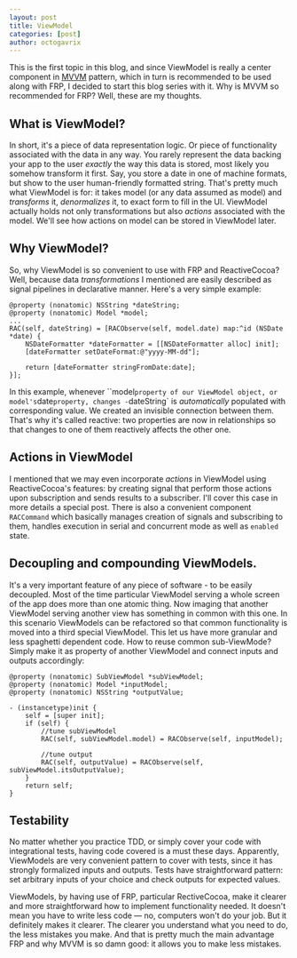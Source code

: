 ```yaml
---
layout: post
title: ViewModel
categories: [post]
author: octogavrix
---
```



This is the first topic in this blog, and since ViewModel is really a center component in [MVVM] pattern, which in turn is recommended to be used along with FRP, I decided to start this blog series with it. Why is MVVM so recommended for FRP? Well, these are my thoughts.

## What is ViewModel? 

In short, it's a piece of data representation logic. Or piece of functionality associated with the data in any way. You rarely represent the data backing your app to the user _exactly_ the way this data is stored, most likely you somehow transform it first. Say, you store a date in one of machine formats, but show to the user human-friendly formatted string. That's pretty much what ViewModel is for: it takes model (or any data assumed as model) and _transforms_ it, _denormalizes_ it, to exact form to fill in the UI. ViewModel actually holds not only transformations but also _actions_ associated with the model. We'll see how actions on model can be stored in ViewModel later.

## Why ViewModel?

So, why ViewModel is so convenient to use with FRP and ReactiveCocoa? Well, because data _transformations_ I mentioned are easily described as signal pipelines in declarative manner. Here's a very simple example:

```objc
@property (nonatomic) NSString *dateString;
@property (nonatomic) Model *model;
...
RAC(self, dateString) = [RACObserve(self, model.date) map:^id (NSDate *date) {
	NSDateFormatter *dateFormatter = [[NSDateFormatter alloc] init];
	[dateFormatter setDateFormat:@"yyyy-MM-dd"];

	return [dateFormatter stringFromDate:date];
}];
```

In this example, whenever ``model` property of our ViewModel object, or model's `date` property, changes - `dateString` is _automatically_ populated with corresponding value. We created an invisible connection between them. That's why it's called reactive: two properties are now in relationships so that changes to one of them reactively affects the other one.

## Actions in ViewModel

I mentioned that we may even incorporate _actions_ in ViewModel using ReactiveCocoa's features: by creating signal that perform those actions upon subscription and sends results to a subscriber. I'll cover this case in more details a special post. There is also a convenient component `RACCommand` which basically manages creation of signals and subscribing to them, handles execution in serial and concurrent mode as well as `enabled` state.

## Decoupling and compounding ViewModels.

It's a very important feature of any piece of software - to be easily decoupled. Most of the time particular ViewModel serving a whole screen of the app does more than one atomic thing. Now imaging that another ViewModel serving another view has something in common with this one. In this scenario ViewModels can be refactored so that common functionality is moved into a third special ViewModel. This let us have more granular and less spaghetti dependent code. How to reuse common sub-ViewMode? Simply make it as property of another ViewModel and connect inputs and outputs accordingly:

```objc
@property (nonatomic) SubViewModel *subViewModel;
@property (nonatomic) Model *inputModel;
@property (nonatomic) NSString *outputValue;

- (instancetype)init {
	self = [super init];
	if (self) {
		//tune subViewModel
		RAC(self, subViewModel.model) = RACObserve(self, inputModel);

		//tune output
		RAC(self, outputValue) = RACObserve(self, subViewModel.itsOutputValue);
	}
	return self;
}

```


## Testability

No matter whether you practice TDD, or simply cover your code with integrational tests, having code covered is a must these days. Apparently, ViewModels are very convenient pattern to cover with tests, since it has strongly formalized inputs and outputs. Tests have straightforward pattern: set arbitrary inputs of your choice and check outputs for expected values.


ViewModels, by having use of FRP, particular RectiveCocoa, make it clearer and more straightforward how to implement functionality needed. It doesn't mean you have to write less code — no, computers won't do your job. But it definitely makes it clearer. The clearer you understand what you need to do, the less mistakes you make. And that is pretty much the main advantage FRP and why MVVM is so damn good: it allows you to make less mistakes.

[MVVM]:http://en.wikipedia.org/wiki/Model_View_ViewModel